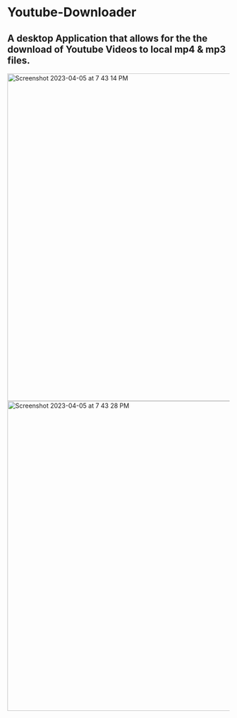 # Youtube-Downloader

## A desktop Application that allows for the the download of Youtube Videos to local mp4 & mp3 files.

<img width="743" alt="Screenshot 2023-04-05 at 7 43 14 PM" src="https://user-images.githubusercontent.com/89413115/230148830-5e04d791-df74-4417-85f1-df22b2e39e1c.png">

<img width="703" alt="Screenshot 2023-04-05 at 7 43 28 PM" src="https://user-images.githubusercontent.com/89413115/230148836-acf37855-f1c5-406c-8371-a97a1bab2787.png">
